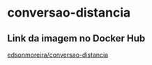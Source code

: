 # conversao-distancia

## Link da imagem no Docker Hub
[edsonmoreira/conversao-distancia](https://hub.docker.com/repository/docker/edsonmoreira/conversao-distancia)
